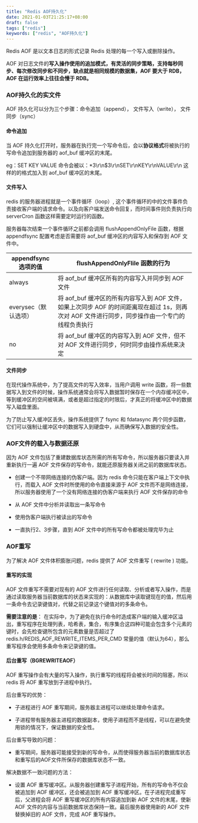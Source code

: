 ```yaml
---
title: "Redis AOF持久化"
date: 2021-01-03T21:25:17+08:00
draft: false
tags: ["redis"]
keywords: ["redis", "AOF持久化"]
---
```


Redis AOF 是以文本日志的形式记录 Redis 处理的每一个写入或删除操作。

AOF 对日志文件的**写入操作使用的追加模式，有灵活的同步策略，支持每秒同步、每次修改同步和不同步，缺点就是相同规模的数据集，AOF 要大于 RDB，AOF 在运行效率上往往会慢于 RDB。**

### AOF持久化的实文件

AOF 持久化可以分为三个步骤：命令追加（append）， 文件写入（write）， 文件同步（sync）

#### 命令追加

当 AOF 持久化打开时，服务器在执行完一个写命令后，会以**协议格式**将被执行的写命令追加到服务器的 aof_buf 缓冲区的末尾。

eg：SET KEY VALUE 命令会被以：*3\r\n$3\r\nSET\r\nKEY\r\nVALUE\r\n 这样的的格式加入到 aof_buf 缓冲区的末尾。

#### 文件写入

redis 的服务器进程就是一个事件循环（loop）, 这个事件循环的中的文件事件负责接收客户端的请求命令。以及向客户端发送命令回复，而时间事件则负责执行向 serverCron 函数这样需要定时运行的函数。

服务器每次结束一个事件循环之前都会调用 flushAppendOnlyFile 函数，根据 appendfsync 配置考虑是否需要将 aof_buf 缓冲区的内容写入和保存到 AOF 文件中。

| appendfsync 选项的值 | flushAppendOnlyFlile 函数的行为                              |
| -------------------- | ------------------------------------------------------------ |
| always               | 将 aof_buf 缓冲区所有的内容写入并同步到 AOF 文件             |
| everysec（默认选项） | 将 aof_buf 缓冲区的所有内容写入到 AOF 文件，如果上次同步 AOF 的时间距离现在超过 1s，则再次对 AOF 文件进行同步，同步操作由一个专门的线程负责执行 |
| no                   | 将 aof_buf 缓冲区的内容写入到 AOF 文件，但不对 AOF 文件进行同步，何时同步由操作系统来决定 |

#### 文件同步

在现代操作系统中，为了提高文件的写入效率，当用户调用 write 函数，将一些数据写入到文件的时候，操作系统通常会将写入数据暂时保存在一个内存缓冲区中，等到缓冲区的空间被填满，或者是超过指定的时限后，才真正的将缓冲区中的数据写入磁盘里面。

为了防止写入缓冲区丢失，操作系统提供了 fsync 和 fdatasync 两个同步函数，它们可以强制让缓冲区中的数据写入到硬盘中，从而确保写入数据的安全性。

### AOF文件的载入与数据还原

因为 AOF 文件包括了重建数据库状态所需的所有写命令，所以服务器只要读入并重新执行一遍 AOF 文件保存的写命令，就能还原服务器关闭之前的数据库状态。

* 创建一个不带网络连接的伪客户端。因为 redis 命令只能在客户端上下文中执行，而载入 AOF 文件时所使用的命令直接来源于 AOF 文件而不是网络连接，所以服务器使用了一个没有网络连接的伪客户端来执行 AOF 文件保存的命令

* 从 AOF 文件中分析并读取出一条写命令

* 使用伪客户端执行被读出的写命令

* 一直执行2、3步骤，直到 AOF 文件中的所有写命令都被处理完毕为止

### AOF重写

为了解决 AOF 文件体积膨胀问题，redis 提供了 AOF 文件重写 ( rewrite ) 功能。

#### 重写的实现

AOF 文件重写不需要对现有的 AOF 文件进行任何读取、分析或者写入操作，而是通过读取服务器当前数据库的状态来实现的：从数据库中读取键现在的值，然后用一条命令去记录键值对，代替之前记录这个键值对的多条命令。

**需要注意的是**： 在实际中，为了避免在执行命令时造成客户端的输入缓冲区溢出，重写程序在处理列表，哈希表，集合，有序集合这四种可能会包含多个元素的键时，会先检查键所包含的元素数量是否超过了 redis.h/REDIS_AOF_REWRITE_ITEMS_PER_CMD 常量的值（默认为64），那么重写程序会使用多条命令来记录键的值。

#### 后台重写（BGREWRITEAOF）

AOF 重写操作会有大量的写入操作，执行重写的线程将会被长时间的阻塞，所以 redis 将 AOF 重写放到子进程中执行。

后台重写的优势：

* 子进程进行 AOF 重写期间，服务器主进程可以继续处理命令请求。

* 子进程带有服务器主进程的数据副本，使用子进程而不是线程，可以在避免使用锁的情况下，保证数据的安全性。

后台重写导致的问题：

* 重写期间，服务器可能接受到新的写命令，从而使得服务器当前的数据库状态和重写后的AOF文件所保存的数据库状态不一致。

解决数据不一致问题的方法：

* 设置 AOF 重写缓冲区。从服务器创建重写子进程开始，所有的写命令不仅会被追加到 AOF 缓冲区，还会被追加到 AOF 重写缓冲区。在子进程完成重写后，父进程会将 AOF 重写缓冲区的所有内容追加到新 AOF 文件的末尾，使新 AOF 文件的内容与当前数据库状态保持一致。最后服务器使用新的 AOF 文件替换掉旧的 AOF 文件，完成 AOF 重写操作。